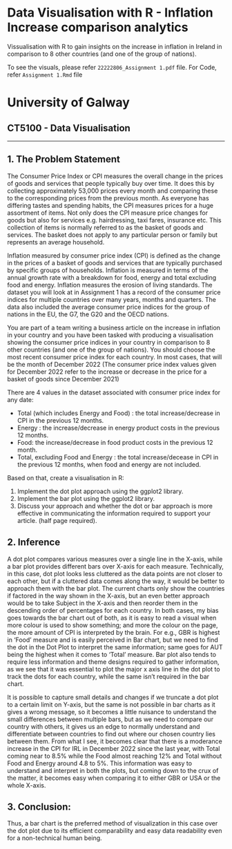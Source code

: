 # Data Visualisation with R - Inflation Increase comparison analytics
 Vissualisation with R to gain insights on the increase in inflation in Ireland in comparison to 8 other countries (and one of the group of nations).

To see the visuals, please refer `22222806_Assignment 1.pdf` file. For Code, refer `Assignment 1.Rmd` file

# University of Galway
## CT5100 - Data Visualisation

---

## 1. The Problem Statement
The Consumer Price Index or CPI measures the overall change in the prices of goods and services that people typically buy over time. It does this by collecting approximately 53,000 prices every month and comparing these to the corresponding prices from the previous month. As everyone has differing tastes and spending habits, the CPI measures prices for a huge assortment of items. Not only does the CPI measure price changes for goods but also for services e.g. hairdressing, taxi fares, insurance etc. This collection of items is normally referred to as the basket of goods and services. The basket does not apply to any particular person or family but represents an average household.

Inflation measured by consumer price index (CPI) is defined as the change in the prices of a basket of goods and services that are typically purchased by specific groups of households. Inflation is measured in terms of the annual growth rate with a breakdown for food, energy and total excluding food and energy. Inflation measures the erosion of living standards. The dataset you will look at in Assignment 1 has a record of the consumer price indices for multiple countries over many years, months and quarters. The data also included the average consumer price indices for the group of nations in the EU, the G7, the G20 and the OECD nations.

You are part of a team writing a business article on the increase in inflation in your country and you have been tasked with producing a visualisation showing the  consumer price indices in your country in comparison to 8 other countries (and one of the group of nations). You should choose the most recent consumer price index for each country. In most cases, that will be the month of December 2022 (The consumer price index values given for December 2022 refer to the increase or decrease in the price for a basket of goods since December 2021)

There are 4 values in the dataset associated with consumer price index for any date:
* Total (which includes Energy and Food) : the total increase/decrease in CPI in the
previous 12 months.
* Energy : the increase/decrease in energy product costs in the previous 12 months.
* Food: the increase/decrease in food product costs in the previous 12 month.
* Total, excluding Food and Energy : the total increase/decease in CPI in the previous 12 months, when food and energy are not included.

Based on that, create a visualisation in R:
1. Implement the dot plot approach using the ggplot2 library.
2. Implement the bar plot using the ggplot2 library.
3. Discuss your approach and whether the dot or bar approach is more effective in communicating the information required to support your article. (half page required).

## 2. Inference
A dot plot compares various measures over a single line in the X-axis, while a bar plot provides different bars over
X-axis for each measure. Technically, in this case, dot plot looks less cluttered as the data points are not closer to each other,
but if a cluttered data comes along the way, it would be better to approach them with the bar plot. The current charts only show
the countries if factored in the way shown in the X-axis, but an even better approach would be to take Subject in the X-axis and
then reorder them in the descending order of percentages for each country. In both cases, my bias goes towards the bar chart
out of both, as it is easy to read a visual when more colour is used to show something; and more the colour on the page, the
more amount of CPI is interpreted by the brain. For e.g., GBR is highest in ‘Food’ measure and is easily perceived in Bar chart,
but we need to find the dot in the Dot Plot to interpret the same information; same goes for AUT being the highest when it
comes to ‘Total’ measure. Bar plot also tends to require less information and theme designs required to gather information, as
we see that it was essential to plot the major x axis line in the dot plot to track the dots for each country, while the same isn’t
required in the bar chart. 

It is possible to capture small details and changes if we truncate a dot plot to a certain limit on Y-axis,
but the same is not possible in bar charts as it gives a wrong message, so it becomes a little nuisance to understand the small
differences between multiple bars, but as we need to compare our country with others, it gives us an edge to normally understand
and differentiate between countries to find out where our chosen country lies between them. From what I see, it becomes clear
that there is a moderance increase in the CPI for IRL in December 2022 since the last year, with Total coming near to 8.5%
while the Food almost reaching 12% and Total without Food and Energy around 4.8 to 5%. This information was easy to
understand and interpret in both the plots, but coming down to the crux of the matter, it becomes easy when comparing it to
either GBR or USA or the whole X-axis.


## 3. Conclusion: 
Thus, a bar chart is the preferred method of visualization in this case over the dot plot due to its efficient
comparability and easy data readability even for a non-technical human being.

